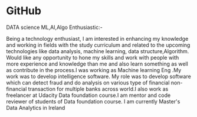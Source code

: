 # GitHub
DATA science ML,AI,Algo Enthusiastic:-



Being a technology enthusiast, I am interested in enhancing my knowledge and working in fields with the study curriculum and related to the upcoming technologies like data analysis, machine learning, data structure,Algorithm. Would like any opportunity to hone my skills and work with people with more experience and knowledge than me and also learn something as well as contribute in the process.I was working as Machine learning Eng .My work was to develop intelligence software. My role was to develop software which can detect fraud and do analysis on various type of financial non-financial transaction for multiple banks across world.I also work as freelancer at Udacity Data foundation course.I am mentor and code reviewer of students of Data foundation course.
I am currently Master's Data Analytics in Ireland

